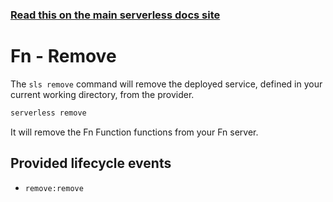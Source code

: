 <!--
title: Serverless Framework Commands - Fn - Remove
menuText: remove
menuOrder: 6
description: Remove a deployed Service and all of its Fn Functions and Kubernetes Deployments and Services.
layout: Doc
-->

<!-- DOCS-SITE-LINK:START automatically generated  -->

### [Read this on the main serverless docs site](https://www.serverless.com/framework/docs/providers/fn/cli-reference/remove)

<!-- DOCS-SITE-LINK:END -->

# Fn - Remove

The `sls remove` command will remove the deployed service, defined in your current working directory, from the provider.

```bash
serverless remove
```

It will remove the Fn Function functions from your Fn server.

## Provided lifecycle events

- `remove:remove`
